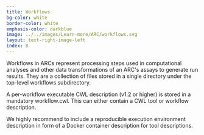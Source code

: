 ```yaml
---
title: Workflows
bg-color: white
border-color: white
emphasis-color: darkblue
image: ../../images/Learn-more/ARC/workflows.svg
layout: text-right-image-left
index: 8
---
```


Workflows in ARCs represent processing steps used in computational analyses and other data transformations of an ARC's assays to generate run results. They are a collection of files stored in a single directory under the top-level workflows subdirectory. 

A per-workflow executable CWL description (v1.2 or higher) is stored in a mandatory workflow.cwl. This can either contain a CWL tool or workflow description.

We highly recommend to include a reproducible execution environment description in form of a Docker container description for tool descriptions.
